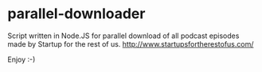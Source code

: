parallel-downloader
===================

Script written in Node.JS for parallel download of all podcast episodes made by Startup for the rest of us.
http://www.startupsfortherestofus.com/


Enjoy :-)